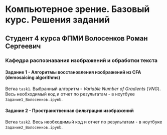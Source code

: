 # Компьютерное зрение. Базовый курс. Решения заданий

## Студент 4 курса ФПМИ Волосенков Роман Сергеевич

### Кафедра распознавания изображений и обработки текста

#### Задание 1 - Алгоритмы восстановления изображений из CFA (demosaicing algorithms)

Ветка `task1`. Выбранный алгоритм - *Variable Number of Gradients* (*VNG*). Весь необходимый код и отчет по результатам - в ноутбуке `Задание1_Волосенков.ipynb`.

#### Задание 2 - Пространственная фильтрация изображений

Ветка `task2`. Весь необходимый код и отчет по результатам - в ноутбуке `Задание2_Волосенков.ipynb`.
